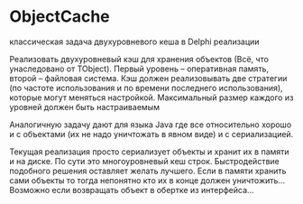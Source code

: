 # ObjectCache
классическая задача двухуровневого кеша в Delphi реализации

Реализовать двухуровневый кэш для хранения объектов (Всё, что унаследовано от TObject). Первый уровень – оперативная память, второй – файловая система. Кэш должен реализовывать две стратегии (по частоте использования и по времени последнего использования), которые могут меняться настройкой. Максимальный размер каждого из уровней должен быть настраиваемым

Аналогичную задачу дают для языка Java где все относительно хорошо и с объектами (их не надо уничтожать в явном виде) и с сериализацией. 

Текущая реализация просто сериализует объекты и хранит их в памяти и на диске. По сути это многоуровневый кеш строк. Быстродействие подобного решения оставляет желать лучшего.
Если в памяти хранить сами объекты то тогда непонятно кто их в конце должен уничтожить... Возможно если возвращать объект в обертке из интерфейса...

